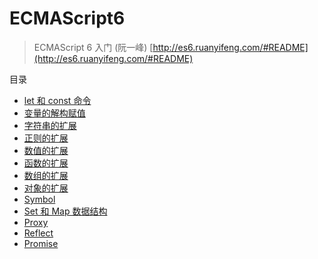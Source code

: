 # ECMAScript6

> ECMAScript 6 入门 (阮一峰) [http://es6.ruanyifeng.com/#README](http://es6.ruanyifeng.com/#README)

目录

- [let 和 const 命令](let和const命令.md)
- [变量的解构赋值](变量的解构赋值.md)
- [字符串的扩展](字符串的扩展.md)
- [正则的扩展](正则的扩展.md)
- [数值的扩展](数值的扩展.md)
- [函数的扩展](函数的扩展.md)
- [数组的扩展](数组的扩展.md)
- [对象的扩展](对象的扩展.md)
- [Symbol](Symbol.md)
- [Set 和 Map 数据结构](Set和Map数据结构.md)
- [Proxy](Proxy.md)
- [Reflect](Reflect.md)
- [Promise](Promise.md)